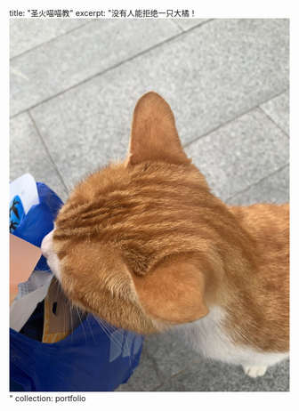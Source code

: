 title: "圣火喵喵教"
excerpt: "没有人能拒绝一只大橘！<br/><img src='/images/miaomiao2023520.jpg'>"
collection: portfolio
